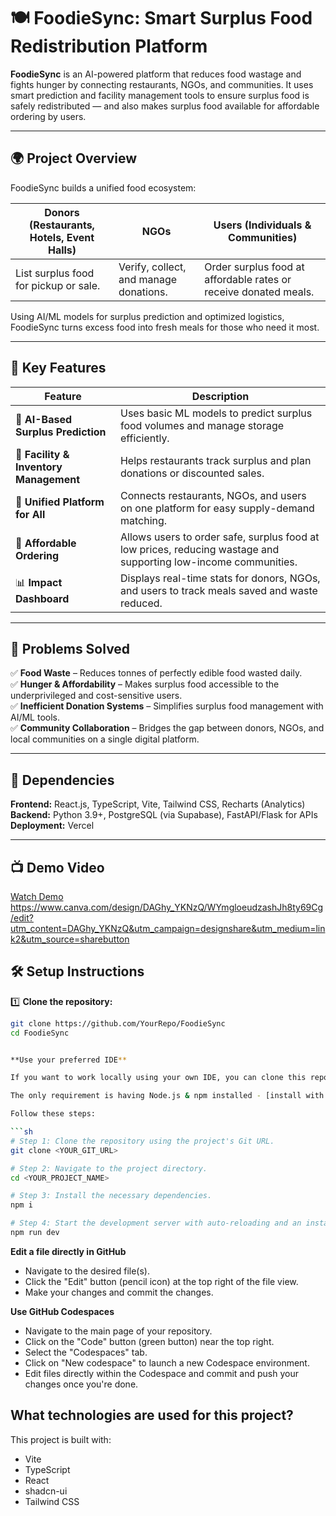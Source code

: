 # 🍽️ FoodieSync: Smart Surplus Food Redistribution Platform

**FoodieSync** is an AI-powered platform that reduces food wastage and fights hunger by connecting restaurants, NGOs, and communities. It uses smart prediction and facility management tools to ensure surplus food is safely redistributed — and also makes surplus food available for affordable ordering by users.

---

## 🌍 Project Overview

FoodieSync builds a unified food ecosystem:

| **Donors (Restaurants, Hotels, Event Halls)** | **NGOs** | **Users (Individuals & Communities)** |
|-----------------------------------------------|----------|---------------------------------------|
| List surplus food for pickup or sale.         | Verify, collect, and manage donations. | Order surplus food at affordable rates or receive donated meals. |

Using AI/ML models for surplus prediction and optimized logistics, FoodieSync turns excess food into fresh meals for those who need it most.

---

## 🚀 Key Features

| Feature | Description |
|---------|--------------|
| 🧠 **AI-Based Surplus Prediction** | Uses basic ML models to predict surplus food volumes and manage storage efficiently. |
| 🏢 **Facility & Inventory Management** | Helps restaurants track surplus and plan donations or discounted sales. |
| 📍 **Unified Platform for All** | Connects restaurants, NGOs, and users on one platform for easy supply-demand matching. |
| 🛒 **Affordable Ordering** | Allows users to order safe, surplus food at low prices, reducing wastage and supporting low-income communities. |
| 📊 **Impact Dashboard** | Displays real-time stats for donors, NGOs, and users to track meals saved and waste reduced. |

---

## 🎯 Problems Solved

✅ **Food Waste** – Reduces tonnes of perfectly edible food wasted daily.  
✅ **Hunger & Affordability** – Makes surplus food accessible to the underprivileged and cost-sensitive users.  
✅ **Inefficient Donation Systems** – Simplifies surplus food management with AI/ML tools.  
✅ **Community Collaboration** – Bridges the gap between donors, NGOs, and local communities on a single digital platform.

---

## 🔗 Dependencies

**Frontend:** React.js, TypeScript, Vite, Tailwind CSS, Recharts (Analytics)  
**Backend:** Python 3.9+, PostgreSQL (via Supabase), FastAPI/Flask for APIs  
**Deployment:** Vercel

---

## 📺 Demo Video

[Watch Demo](#) https://www.canva.com/design/DAGhy_YKNzQ/WYmgloeudzashJh8ty69Cg/edit?utm_content=DAGhy_YKNzQ&utm_campaign=designshare&utm_medium=link2&utm_source=sharebutton


## 🛠️ Setup Instructions

1️⃣ **Clone the repository:**  
```bash
git clone https://github.com/YourRepo/FoodieSync
cd FoodieSync


**Use your preferred IDE**

If you want to work locally using your own IDE, you can clone this repo and push changes. Pushed changes will also be reflected in Lovable.

The only requirement is having Node.js & npm installed - [install with nvm](https://github.com/nvm-sh/nvm#installing-and-updating)

Follow these steps:

```sh
# Step 1: Clone the repository using the project's Git URL.
git clone <YOUR_GIT_URL>

# Step 2: Navigate to the project directory.
cd <YOUR_PROJECT_NAME>

# Step 3: Install the necessary dependencies.
npm i

# Step 4: Start the development server with auto-reloading and an instant preview.
npm run dev
```

**Edit a file directly in GitHub**

- Navigate to the desired file(s).
- Click the "Edit" button (pencil icon) at the top right of the file view.
- Make your changes and commit the changes.

**Use GitHub Codespaces**

- Navigate to the main page of your repository.
- Click on the "Code" button (green button) near the top right.
- Select the "Codespaces" tab.
- Click on "New codespace" to launch a new Codespace environment.
- Edit files directly within the Codespace and commit and push your changes once you're done.

## What technologies are used for this project?

This project is built with:

- Vite
- TypeScript
- React
- shadcn-ui
- Tailwind CSS
